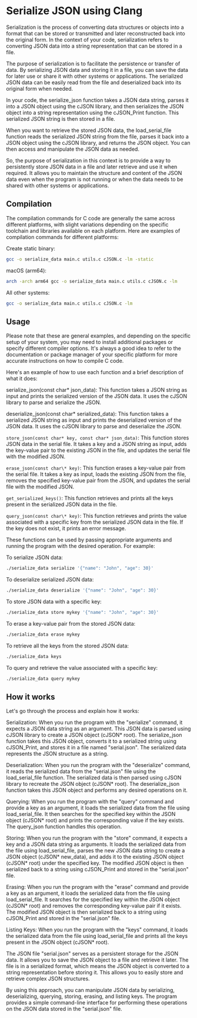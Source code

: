 # Serialize JSON using Clang

Serialization is the process of converting data structures or objects into a format that can be stored or transmitted and later
reconstructed back into the original form. In the context of your code, serialization refers to converting JSON data into a string
representation that can be stored in a file.

The purpose of serialization is to facilitate the persistence or transfer of data. By serializing JSON data and storing it in a file, you
can save the data for later use or share it with other systems or applications. The serialized JSON data can be easily read from the file
and deserialized back into its original form when needed.

In your code, the serialize_json function takes a JSON data string, parses it into a JSON object using the cJSON library, and then
serializes the JSON object into a string representation using the cJSON_Print function. This serialized JSON string is then stored in a
file.

When you want to retrieve the stored JSON data, the load_serial_file function reads the serialized JSON string from the file, parses it back
into a JSON object using the cJSON library, and returns the JSON object. You can then access and manipulate the JSON data as needed.

So, the purpose of serialization in this context is to provide a way to persistently store JSON data in a file and later retrieve and use it
when required. It allows you to maintain the structure and content of the JSON data even when the program is not running or when the data
needs to be shared with other systems or applications.

## Compilation

The compilation commands for C code are generally the same across different platforms, with slight variations depending on the specific
toolchain and libraries available on each platform. Here are examples of compilation commands for different platforms:

Create static binary:

```bash
gcc -o serialize_data main.c utils.c cJSON.c -lm -static
```

macOS (arm64):

```bash
arch -arch arm64 gcc -o serialize_data main.c utils.c cJSON.c -lm
```

All other systems:

```bash
gcc -o serialize_data main.c utils.c cJSON.c -lm
```

## Usage

Please note that these are general examples, and depending on the specific setup of your system, you may need to install additional packages
or specify different compiler options. It's always a good idea to refer to the documentation or package manager of your specific platform
for more accurate instructions on how to compile C code.

Here's an example of how to use each function and a brief description of what it does:

serialize_json(const char\* json_data): This function takes a JSON string as input and prints the serialized version of the JSON data. It
uses the cJSON library to parse and serialize the JSON.

deserialize_json(const char\* serialized_data): This function takes a serialized JSON string as input and prints the deserialized version of
the JSON data. It uses the cJSON library to parse and deserialize the JSON.

`store_json(const char* key, const char* json_data)`: This function stores JSON data in the serial file. It takes a key and a JSON string as
input, adds the key-value pair to the existing JSON in the file, and updates the serial file with the modified JSON.

`erase_json(const char\* key)`: This function erases a key-value pair from the serial file. It takes a key as input, loads the existing JSON
from the file, removes the specified key-value pair from the JSON, and updates the serial file with the modified JSON.

`get_serialized_keys()`: This function retrieves and prints all the keys present in the serialized JSON data in the file.

`query_json(const char\* key)`: This function retrieves and prints the value associated with a specific key from the serialized JSON data in
the file. If the key does not exist, it prints an error message.

These functions can be used by passing appropriate arguments and running the program with the desired operation. For example:

To serialize JSON data:

```bash
./serialize_data serialize '{"name": "John", "age": 30}'
```

To deserialize serialized JSON data:

```bash
./serialize_data deserialize '{"name": "John", "age": 30}'
```

To store JSON data with a specific key:

```bash
./serialize_data store mykey '{"name": "John", "age": 30}'
```

To erase a key-value pair from the stored JSON data:

```bash
./serialize_data erase mykey
```

To retrieve all the keys from the stored JSON data:

```bash
./serialize_data keys
```

To query and retrieve the value associated with a specific key:

```bash
./serialize_data query mykey
```

## How it works

Let's go through the process and explain how it works:

Serialization: When you run the program with the "serialize" command, it expects a JSON data string as an argument. This JSON data is parsed
using cJSON library to create a JSON object (cJSON\* root). The serialize_json function takes this JSON object, converts it to a serialized
string using cJSON_Print, and stores it in a file named "serial.json". The serialized data represents the JSON structure as a string.

Deserialization: When you run the program with the "deserialize" command, it reads the serialized data from the "serial.json" file using the
load_serial_file function. The serialized data is then parsed using cJSON library to recreate the JSON object (cJSON\* root). The
deserialize_json function takes this JSON object and performs any desired operations on it.

Querying: When you run the program with the "query" command and provide a key as an argument, it loads the serialized data from the file
using load_serial_file. It then searches for the specified key within the JSON object (cJSON\* root) and prints the corresponding value if
the key exists. The query_json function handles this operation.

Storing: When you run the program with the "store" command, it expects a key and a JSON data string as arguments. It loads the serialized
data from the file using load_serial_file, parses the new JSON data string to create a JSON object (cJSON* new_data), and adds it to the
existing JSON object (cJSON* root) under the specified key. The modified JSON object is then serialized back to a string using cJSON_Print
and stored in the "serial.json" file.

Erasing: When you run the program with the "erase" command and provide a key as an argument, it loads the serialized data from the file
using load_serial_file. It searches for the specified key within the JSON object (cJSON\* root) and removes the corresponding key-value pair
if it exists. The modified JSON object is then serialized back to a string using cJSON_Print and stored in the "serial.json" file.

Listing Keys: When you run the program with the "keys" command, it loads the serialized data from the file using load_serial_file and prints
all the keys present in the JSON object (cJSON\* root).

The JSON file "serial.json" serves as a persistent storage for the JSON data. It allows you to save the JSON object to a file and retrieve
it later. The file is in a serialized format, which means the JSON object is converted to a string representation before storing it. This
allows you to easily store and retrieve complex JSON structures.

By using this approach, you can manipulate JSON data by serializing, deserializing, querying, storing, erasing, and listing keys. The
program provides a simple command-line interface for performing these operations on the JSON data stored in the "serial.json" file.
